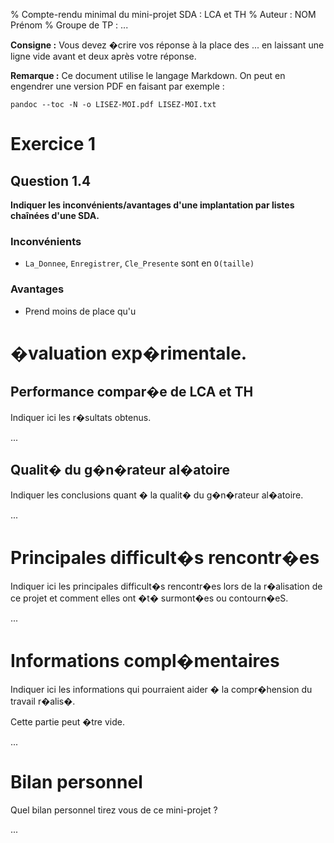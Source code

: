 % Compte-rendu minimal du mini-projet SDA : LCA et TH
% Auteur : NOM Prénom
% Groupe de TP : ...


**Consigne :** Vous devez �crire vos réponse à la place des ... en laissant
une ligne vide avant et deux après votre réponse.

**Remarque :** Ce document utilise le langage Markdown. On peut en engendrer
une version PDF en faisant par exemple :

~~~
pandoc --toc -N -o LISEZ-MOI.pdf LISEZ-MOI.txt
~~~


# Exercice 1

## Question 1.4

**Indiquer les inconvénients/avantages d'une implantation par listes chaînées
d'une SDA.**

### Inconvénients

- `La_Donnee`, `Enregistrer`, `Cle_Presente` sont en `O(taille)`

### Avantages

- Prend moins de place qu'u


# �valuation exp�rimentale.

## Performance compar�e de LCA et TH

Indiquer ici les r�sultats obtenus.

...


## Qualit� du g�n�rateur al�atoire

Indiquer les conclusions quant � la qualit� du g�n�rateur al�atoire.

...



# Principales difficult�s rencontr�es

Indiquer ici les principales difficult�s rencontr�es lors de la r�alisation de
ce projet et comment elles ont �t� surmont�es ou contourn�eS.

...



# Informations compl�mentaires

Indiquer ici les informations qui pourraient aider � la compr�hension du
travail r�alis�.

Cette partie peut �tre vide.

...



# Bilan personnel

Quel bilan personnel tirez vous de ce mini-projet ?

...

